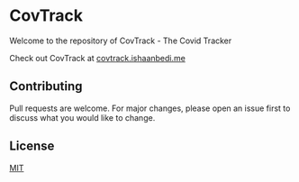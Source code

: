 # CovTrack

Welcome to the repository of CovTrack - The Covid Tracker

Check out CovTrack at [covtrack.ishaanbedi.me](covtrack.ishaanbedi.me)


## Contributing
Pull requests are welcome. For major changes, please open an issue first to discuss what you would like to change.

## License
[MIT](https://choosealicense.com/licenses/mit/)
